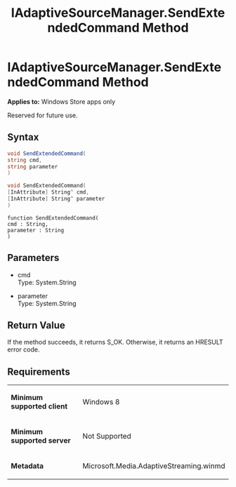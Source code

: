 ﻿---
title: IAdaptiveSourceManager.SendExtendedCommand Method
TOCTitle: SendExtendedCommand Method
ms:assetid: 2ce10730-3944-4f32-910e-416cbdba2eab
ms:mtpsurl: https://msdn.microsoft.com/en-us/library/JJ822708(v=VS.90)
ms:contentKeyID: 50079463
ms.date: 11/19/2012
mtps_version: v=VS.90
dev_langs:
- csharp
- c++
- jscript
---

# IAdaptiveSourceManager.SendExtendedCommand Method

**Applies to:** Windows Store apps only

Reserved for future use.

## Syntax

``` csharp
void SendExtendedCommand(
string cmd,
string parameter
)
```

``` c++
void SendExtendedCommand(
[InAttribute] String^ cmd,
[InAttribute] String^ parameter
)
```

``` jscript
function SendExtendedCommand(
cmd : String,
parameter : String
)
```

## Parameters

  - cmd  
    Type: System.String

  - parameter  
    Type: System.String

## Return Value

If the method succeeds, it returns S\_OK. Otherwise, it returns an HRESULT error code.

## Requirements

<table>
<colgroup>
<col style="width: 50%" />
<col style="width: 50%" />
</colgroup>
<tbody>
<tr class="odd">
<td><p><strong>Minimum supported client</strong></p></td>
<td><p>Windows 8</p></td>
</tr>
<tr class="even">
<td><p><strong>Minimum supported server</strong></p></td>
<td><p>Not Supported</p></td>
</tr>
<tr class="odd">
<td><p><strong>Metadata</strong></p></td>
<td><p>Microsoft.Media.AdaptiveStreaming.winmd</p></td>
</tr>
</tbody>
</table>

